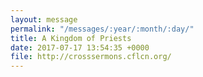 ```yaml
---
layout: message
permalink: "/messages/:year/:month/:day/"
title: A Kingdom of Priests
date: 2017-07-17 13:54:35 +0000
file: http://crosssermons.cflcn.org/
---
```

